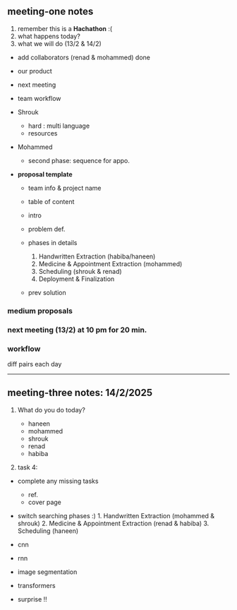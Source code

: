 ## **meeting-one notes**

1. remember this is a **Hachathon** :(
2. what happens today?
3. what we will do (13/2 & 14/2)

- add collaborators (renad & mohammed) done
- our product
- next meeting
- team workflow

- Shrouk 
    - hard : multi language 
    - resources

- Mohammed
    - second phase: sequence for appo.

- **proposal template** 

    - team info & project name
    - table of content
    - intro
    - problem def.

    - phases in details
        1. Handwritten Extraction  (habiba/haneen) 
        2. Medicine & Appointment Extraction (mohammed) 
        3. Scheduling (shrouk & renad)
        4. Deployment & Finalization 

    - prev solution


### medium proposals

### next meeting (13/2) at 10 pm for 20 min.

### workflow

diff pairs each day


---
## **meeting-three notes: 14/2/2025**

1. What do you do today?

    - haneen
    - mohammed
    - shrouk 
    - renad
    - habiba
 
2. task 4:

- complete any missing tasks
    - ref.
    - cover page
- switch searching phases :)
        1. Handwritten Extraction  (mohammed & shrouk) 
        2. Medicine & Appointment Extraction (renad & habiba) 
        3. Scheduling (haneen)

- cnn
- rnn
- image segmentation
- transformers

- surprise !!